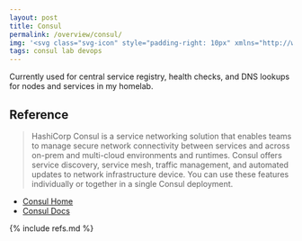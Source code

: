 ```yaml
---
layout: post
title: Consul
permalink: /overview/consul/
img: '<svg class="svg-icon" style="padding-right: 10px" xmlns="http://www.w3.org/2000/svg" viewBox="0 0 128 128"><path d="M116.407 42.787a5.255 5.255 0 0 1-3.723-8.964 5.249 5.249 0 0 1 5.73-1.136 5.253 5.253 0 0 1-2.007 10.1zm-9.874 18.237a5.24 5.24 0 0 1-5.14-5.243 5.24 5.24 0 0 1 5.14-5.242 5.24 5.24 0 0 1 5.137 5.242 5.24 5.24 0 0 1-5.137 5.243zm15.642-.607a5.246 5.246 0 0 1-5.246-5.242 5.244 5.244 0 1 1 10.489 0 5.267 5.267 0 0 1-5.243 5.242zm-15.642 17.044a5.252 5.252 0 0 1-4.86-3.24 5.249 5.249 0 0 1 6.862-6.862 5.252 5.252 0 0 1-2.002 10.1zm15.642.594a5.242 5.242 0 0 1-5.282-5.198 5.24 5.24 0 1 1 10.48-.084 5.26 5.26 0 0 1-5.198 5.282zM64.2 77.851c-7.656 0-13.863-6.207-13.859-13.863 0-7.656 6.212-13.864 13.867-13.86 7.656.005 13.86 6.216 13.852 13.872-.012 7.648-6.211 13.844-13.859 13.852zm51.912 18.132a5.242 5.242 0 0 1-5.235-5.245 5.242 5.242 0 0 1 10.485.004 5.25 5.25 0 0 1-5.25 5.242zM64.603 128c-28.641.008-53.8-19.01-61.599-46.566C-4.799 53.879 6.658 24.49 31.05 9.487 55.442-5.517 86.837-2.49 107.912 16.9L92.777 32.787C75.952 17.602 50.12 18.484 34.37 34.78c-15.747 16.297-15.747 42.14 0 58.438 15.75 16.297 41.582 17.178 58.407 1.995l15.135 15.886a63.863 63.863 0 0 1-43.31 16.9zm0 0"/></svg>'
tags: consul lab devops
---
```


Currently used for central service registry, health checks, and DNS lookups for nodes
and services in my homelab.

## Reference

> HashiCorp Consul is a service networking solution that enables teams to manage secure network connectivity between services and across on-prem and multi-cloud environments and runtimes. Consul offers service discovery, service mesh, traffic management, and automated updates to network infrastructure device. You can use these features individually or together in a single Consul deployment.

- [Consul Home](https://www.consul.io/)
- [Consul Docs](https://www.consul.io/docs)


{% include refs.md %}